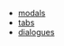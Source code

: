 * [modals](https://github.com/hovermind/bootstrap-snippets/blob/master/bs_modal.md)
* [tabs](https://github.com/hovermind/bootstrap-snippets/blob/master/bs_tab.md)
* [dialogues](https://nakupanda.github.io/bootstrap3-dialog/)
